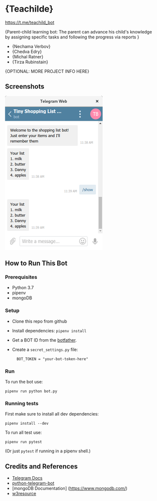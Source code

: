 # {Teachilde}
<https://t.me/teachild_bot>

{Parent-child learning bot: The parent can advance his child's knowledge by assigning specific tasks and following the progress via reports } 

* {Nechama Verbov}
* {Chedva Edry}
* {Michal Ratner}
* {Tirza Rubinstain}

{OPTIONAL: MORE PROJECT INFO HERE}

## Screenshots

![SCREESHOT DECSRIPTION](screenshots/shopping-list-bot-1.png)

## How to Run This Bot
### Prerequisites
* Python 3.7
* pipenv
* mongoDB


### Setup
* Clone this repo from github
* Install dependencies: `pipenv install`
* Get a BOT ID from the [botfather](https://telegram.me/BotFather).
* Create a `secret_settings.py` file:

        BOT_TOKEN = "your-bot-token-here"

### Run
To run the bot use:

    pipenv run python bot.py

### Running tests
First make sure to install all dev dependencies:

    pipenv install --dev

To run all test  use:

    pipenv run pytest

(Or just `pytest` if running in a pipenv shell.)

## Credits and References
* [Telegram Docs](https://core.telegram.org/bots)
* [python-telegram-bot](https://github.com/python-telegram-bot/python-telegram-bot)
* [mongoDB Documentation] (https://www.mongodb.com/) 
* [w3resource](https://www.w3resource.com/) 

